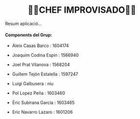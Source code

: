 <center><h1>👨‍🍳CHEF IMPROVISADO👨‍🍳</h1></center>

<p>Resum aplicació...</p>

<h4>Components del Grup:</h4>
<ul>
    <li>
        <p>Àleix Casas Barco : 1604174 </p>
    </li>
    <li>
        <p>Joaquim Codina Espin : 1566940 </p>
    </li>
    <li>
        <p>Joel Prat Vilanova : 1568204 </p>
    </li>
    <li>
        <p>Guillem Tejón Estalella : 1597247 </p>
    </li>
    <li>
        <p>Luigi Galbusera : niu </p>
    </li>
    <li>
        <p>Pol Lopez Peña : 1603460 </p>
    </li>
    <li>
        <p>Èric Subirana Garcia : 1603465 </p>
    </li>
    <li>
        <p>Eric Navarro Lazaro : 1601206 </p>
    </li>
</ul>
